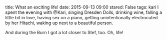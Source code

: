 title: What an exciting life!
date: 2015-09-13 09:00
stared: False
tags: kari
 I spent the evening with @Kari, singing Dresden Dolls, drinking wine, falling a little bit in love, having sex on a piano, getting unintentionally electrocuted by her Hitachi, waking up next to a beautiful person.

And during the Burn I got a lot closer to Stef, too. Oh, life!
 